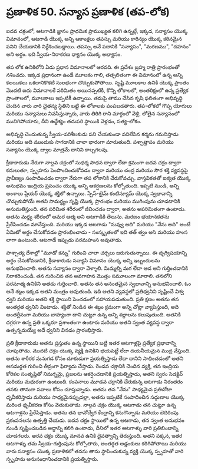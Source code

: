 # ప్రణాళిక 50. సన్యాస ప్రణాళిక (తప-లోక)

ఐదవ చక్రంలో, ఆటగాడికి జ్ఞానం ప్రాథమిక ప్రాముఖ్యత కలిగి ఉన్నట్లే, ఇక్కడ, సన్యాసం యొక్క విమానంలో, ఆటగాడి యొక్క అన్ని ఆకాంక్షలు తపస్సు మరియు కాఠిన్యం యొక్క కఠినమైన పనిని చేయడానికి నిర్దేశించబడ్డాయి. తపస్సు అనే పదానికి "సన్యాసం", "మరణము", "దహనం" అని అర్థం. ఇది స్వీయ-నిరాకరణ ధ్యానం యొక్క అభ్యాసం.

తప లోక ఉనికిలోని ఏడు ప్రధాన విమానాలలో ఆరవది. ఈ ప్రదేశం బ్రహ్మ రాత్రి ప్రారంభంతో నశించదు. ఇక్కడ ప్రధానంగా ఉండే మూలకం గాలి, తత్ఫలితంగా ఈ విమానంలో ఉన్న అన్ని కలయికలు ఒకదానికొకటి సులభంగా చొచ్చుకుపోతాయి. సృష్టి మూలకాల ఉనికి యొక్క ప్రాంతం మొదటి ఐదు విమానాలకే పరిమితం అయినప్పటికీ, కొన్ని లోకాలలో, అంతరిక్షంలో ఉన్న ప్రత్యేక ప్రాంతాలలో, మూలకాలు ఇప్పటికీ ఉన్నాయి. తమపై తాము చేసిన కృషి ఫలితంగా అభివృద్ధి చెందిన వారు వారి చైతన్య స్థితిని బట్టి ఈ లోకాలకు పంపబడతారు. తప-లోకలో గొప్ప యోగులు మరియు సన్యాసులు నివసిస్తున్నారు, వారు తిరిగి రాని మార్గంలో వెళ్లి, లోతైన సన్యాసంలో మునిగిపోయారు, దీని ఉద్దేశ్యం తదుపరి స్థాయికి వెళ్లడం, సత్య-లోకం.

అభివృద్ధి చెందుతున్న స్వీయ-పరిశీలకుడు పని చేయకుండా వదిలేసిన కర్మను గమనిస్తాడు మరియు అది ముందుకు సాగడానికి చాలా భారంగా మారుతుంది. పశ్చాత్తాపం మరియు సన్యాసం యొక్క జ్వాల మాత్రమే దానిని కాల్చగలవు.

క్రీడాకారుడు నేరుగా నాల్గవ చక్రంలో సుధర్మ సాధన ద్వారా లేదా క్రమంగా ఐదవ చక్రం ద్వారా కదులుతూ, స్పృహను పెంపొందించుకోవడం ద్వారా మరియు చంద్ర మరియు సౌర శక్తి వ్యవస్థపై ప్రావీణ్యం సంపాదించడం ద్వారా నేరుగా తప లోకానికి చేరుకోవచ్చు. వాస్తవికతతో ఐక్యత యొక్క అనుభవం ఇంద్రియ ప్రపంచం యొక్క అన్ని ఆకర్షణలను కోల్పోతుంది. ఇప్పటి నుండి, అన్ని అంశాలు ప్లేయర్ యొక్క శక్తిలో ఉన్నాయి. స్పేస్-టైమ్ కంటిన్యూమ్ యొక్క స్వభావాన్ని చొచ్చుకుపోయే అతని సామర్థ్యం సృష్టి యొక్క ప్రారంభం మరియు ముగింపును చూడటానికి అనుమతిస్తుంది. తన పరిమిత శరీరంలో జీవించడం ద్వారా, అతను అపరిమితంగా ఉంటాడు. అతను మర్త్య శరీరంలో అమర ఆత్మ అని ఆటగాడికి తెలుసు. మరణం భయానకతను ప్రేరేపించడం మానేస్తుంది. మరియు ఇక్కడ ఆటగాడు "నువ్వు అది" మరియు "నేను అది" అంటే ఏమిటో అర్థం చేసుకోవడం ప్రారంభించాడు - సంస్కృతంలో ఇది తత్ త్వం అసి మరియు హంస లాగా ఉంటుంది. ఆటగాడే ఇప్పుడు పరమహంస అవుతాడు.

పాశ్చాత్య దేశాల్లో "మూడో కన్ను" గురించి చాలా చర్చలు జరుగుతున్నాయి. ఈ దృగ్విషయాన్ని అర్థం చేసుకోవడానికి, క్రీడాకారుడు సన్యాసి విమానం యొక్క అన్ని ఇబ్బందులను అనుభవించాలి. అతను సన్యాసం ద్వారా వెళ్ళాలి. మిమ్మల్ని మగ లేదా ఆడ అని గుర్తించడానికి నిరాకరించండి. తన గురించిన తన అవగాహన మొత్తం సమూలంగా మారాలి. తనలోని పరమాత్మ ఉనికిని అతడు గుర్తించాలి. అతను తన అనంతమైన స్వభావాన్ని అనుభవించాలి. ఓం అనే శబ్దం ఇక్కడ అతని మంత్రం అవుతుంది. ఇది అతని వ్యవస్థలో ప్రతిధ్వనిని సృష్టించే విశ్వ ధ్వని మరియు అతని శక్తి స్థాయిని పెంచడంలో సహాయపడుతుంది. ప్రతి క్షణం అతను తన అంతర్గత ధ్వనిని వింటాడు. శక్తితో నిండిన ఈ శబ్దం క్రమంగా అన్ని చోట్లా వ్యాపిస్తుంది, అది అంతర్లీనంగా మరియు బాహ్యంగా దాని చుట్టూ ఉన్న అన్ని శబ్దాలను కలుపుతుంది. అతనికి దగ్గరగా ఉన్న ప్రతి ఒక్కరూ ప్రశాంతంగా ఉంటారు మరియు అతని స్వంత వ్యవస్థ ద్వారా ఉత్పన్నమయ్యే అదే ధ్వనిని వినడం ప్రారంభిస్తారు.

ప్రతి క్రీడాకారుడు అతను ప్రస్తుతం ఉన్న స్థాయిని బట్టి ఇతర ఆటగాళ్లపై ప్రత్యేక ప్రభావాన్ని చూపుతాడు. మొదటి చక్రం యొక్క వ్యక్తి ఉనికిని భయపెట్టే లేదా దయనీయమైన ముద్ర వేస్తుంది. అతను శారీరక మనుగడ కోసం దూకుడుగా ప్రయత్నిస్తాడు లేదా దానిని సాధించడంలో అతని అసమర్థత గురించి తీవ్రంగా ఫిర్యాదు చేస్తాడు. రెండవ చక్రానికి చెందిన వ్యక్తి, తన ఇంద్రియ కోరికల సంతృప్తితో నిమగ్నమై, ప్రజలను ఆకర్షించడానికి ప్రయత్నిస్తాడు, అతని స్వరం సెడక్టివ్ మరియు మధురంగా ఉంటుంది. కంపనాలు మూడవ చక్రానికి చేరుకున్న ఆటగాడు నిరంతరం తనకు తానుగా సవాలు కోసం చూస్తున్నాడు. అతను తన "నేను" సాధ్యమైన ప్రతిచోటా ధృవీకరిస్తాడు మరియు సాధ్యమైనప్పుడల్లా, అతను ఇప్పటికే సంపాదించిన సద్గుణాల యొక్క మరింత ధృవీకరణ కోసం వెతుకుతాడు. నాల్గవ చక్రం యొక్క ఆటగాడు తన చుట్టూ ఉన్న ఆటగాళ్లను ప్రేరేపిస్తాడు. అతను తన భావోద్వేగ కేంద్రాన్ని కనుగొన్నాడు మరియు బెదిరింపు ప్రకంపనలను ఉత్పత్తి చేయడు. ఐదవ చక్రం స్థాయిలో ఉన్న ఆటగాడు, తన స్వంత అనుభవం నుండి సృష్టించబడిన అద్దాన్ని కలిగి ఉంటాడు, దీనిలో ఇతర ఆటగాళ్ళు వారి ప్రతిబింబాన్ని చూడగలరు. ఆరవ చక్రం యొక్క మానవ ఉనికి దైవత్వాన్ని తెరుస్తుంది. అతని పక్కన, ఇతర ఆటగాళ్ళు తమ స్వీయ-గుర్తింపును కోల్పోతారు, అంతర్గత అడ్డంకులు కరిగిపోతాయి మరియు వారు సన్యాసం యొక్క ప్రణాళికలో తనను తాను స్థాపించుకున్న వ్యక్తి యొక్క స్పృహతో వారి స్పృహను అనుసంధానించడానికి ప్రయత్నిస్తారు.
